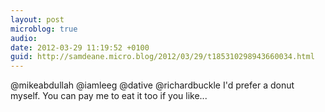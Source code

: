 ```yaml
---
layout: post
microblog: true
audio: 
date: 2012-03-29 11:19:52 +0100
guid: http://samdeane.micro.blog/2012/03/29/t185310298943660034.html
---
```

@mikeabdullah @iamleeg @dative @richardbuckle I'd prefer a donut myself. You can pay me to eat it too if you like...
